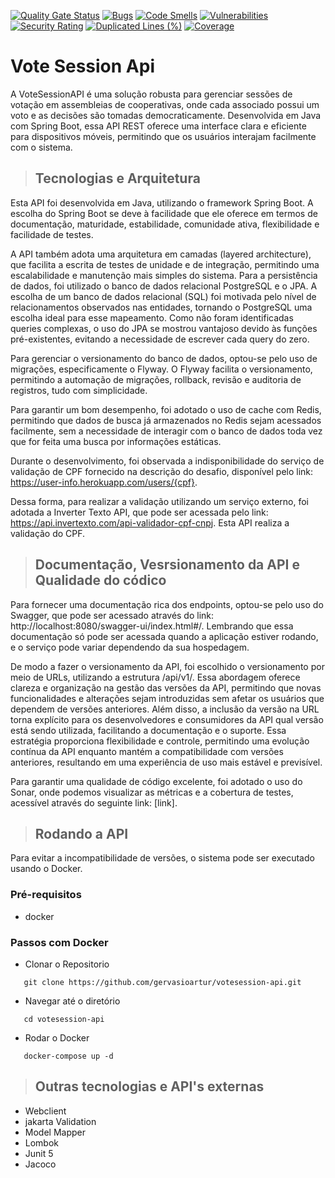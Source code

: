 [![Quality Gate Status](https://sonarcloud.io/api/project_badges/measure?project=gervasioartur_votesession-api&metric=alert_status)](https://sonarcloud.io/summary/new_code?id=gervasioartur_votesession-api) [![Bugs](https://sonarcloud.io/api/project_badges/measure?project=gervasioartur_votesession-api&metric=bugs)](https://sonarcloud.io/summary/new_code?id=gervasioartur_votesession-api)
[![Code Smells](https://sonarcloud.io/api/project_badges/measure?project=gervasioartur_votesession-api&metric=code_smells)](https://sonarcloud.io/summary/new_code?id=gervasioartur_votesession-api)
[![Vulnerabilities](https://sonarcloud.io/api/project_badges/measure?project=gervasioartur_votesession-api&metric=vulnerabilities)](https://sonarcloud.io/summary/new_code?id=gervasioartur_votesession-api)
[![Security Rating](https://sonarcloud.io/api/project_badges/measure?project=gervasioartur_votesession-api&metric=security_rating)](https://sonarcloud.io/summary/new_code?id=gervasioartur_votesession-api)
[![Duplicated Lines (%)](https://sonarcloud.io/api/project_badges/measure?project=gervasioartur_votesession-api&metric=duplicated_lines_density)](https://sonarcloud.io/summary/new_code?id=gervasioartur_votesession-api)
[![Coverage](https://sonarcloud.io/api/project_badges/measure?project=gervasioartur_votesession-api&metric=coverage)](https://sonarcloud.io/summary/new_code?id=gervasioartur_votesession-api)

# Vote Session Api
A VoteSessionAPI é uma solução robusta para gerenciar sessões de votação em assembleias de cooperativas, onde cada
associado possui um voto e as decisões são tomadas democraticamente. Desenvolvida em Java com Spring Boot, essa API REST
oferece uma interface clara e eficiente para dispositivos móveis, permitindo que os usuários interajam facilmente com o
sistema.


> ## Tecnologias e Arquitetura
Esta API foi desenvolvida em Java, utilizando o framework Spring Boot. A escolha do Spring Boot se deve à facilidade que
ele oferece em termos de documentação, maturidade, estabilidade, comunidade ativa, flexibilidade e facilidade de testes.

A API também adota uma arquitetura em camadas (layered architecture), que facilita a escrita de testes de unidade e de
integração, permitindo uma escalabilidade e manutenção mais simples do sistema. Para a persistência de dados, foi
utilizado
o banco de dados relacional PostgreSQL e o JPA. A escolha de um banco de dados relacional (SQL) foi motivada pelo nível
de relacionamentos observados nas entidades, tornando o PostgreSQL uma escolha ideal para esse mapeamento. Como não
foram
identificadas queries complexas, o uso do JPA se mostrou vantajoso devido às funções pré-existentes, evitando a
necessidade
de escrever cada query do zero.

Para gerenciar o versionamento do banco de dados, optou-se pelo uso de migrações, especificamente o Flyway. O Flyway
facilita
o versionamento, permitindo a automação de migrações, rollback, revisão e auditoria de registros, tudo com simplicidade.

Para garantir um bom desempenho, foi adotado o uso de cache com Redis, permitindo que dados de busca já armazenados no
Redis sejam acessados facilmente, sem a necessidade de interagir com o banco de dados toda vez que for feita uma busca
por informações estáticas.

Durante o desenvolvimento, foi observada a indisponibilidade do serviço de validação de CPF fornecido na descrição do
desafio, disponível pelo link: https://user-info.herokuapp.com/users/{cpf}.

Dessa forma, para realizar a validação utilizando um serviço externo, foi adotada a Inverter Texto API, que pode ser
acessada pelo link: https://api.invertexto.com/api-validador-cpf-cnpj. Esta API realiza a validação do CPF.

> ## Documentação, Vesrsionamento da API e Qualidade do códico

Para fornecer uma documentação rica dos endpoints, optou-se pelo uso do Swagger, que pode ser acessado através do
link: http://localhost:8080/swagger-ui/index.html#/. Lembrando que essa documentação só pode ser acessada quando a
aplicação estiver rodando, e o serviço pode variar dependendo da sua hospedagem.

De modo a fazer o versionamento da API, foi escolhido o versionamento por meio de URLs, utilizando a estrutura /api/v1/.
Essa abordagem oferece clareza e organização na gestão das versões da API, permitindo que novas funcionalidades e
alterações
sejam introduzidas sem afetar os usuários que dependem de versões anteriores. Além disso, a inclusão da versão na URL
torna explícito para os desenvolvedores e consumidores da API qual versão está sendo utilizada, facilitando a
documentação
e o suporte. Essa estratégia proporciona flexibilidade e controle, permitindo uma evolução contínua da API enquanto
mantém
a compatibilidade com versões anteriores, resultando em uma experiência de uso mais estável e previsível.

Para garantir uma qualidade de código excelente, foi adotado o uso do Sonar, onde podemos visualizar as métricas e a
cobertura de testes, acessível através do seguinte link: [link].

> ## Rodando a API

Para evitar a incompatibilidade de versões, o sistema pode ser executado usando o Docker.

### Pré-requisitos

- docker

### Passos com Docker

- Clonar o Repositorio

 ```
    git clone https://github.com/gervasioartur/votesession-api.git 
 ```

- Navegar até o diretório

 ```
    cd votesession-api
 ```

- Rodar o Docker

 ```
    docker-compose up -d
 ```

> ## Outras tecnologias e API's externas

- Webclient
- jakarta Validation
- Model Mapper
- Lombok
- Junit 5
- Jacoco